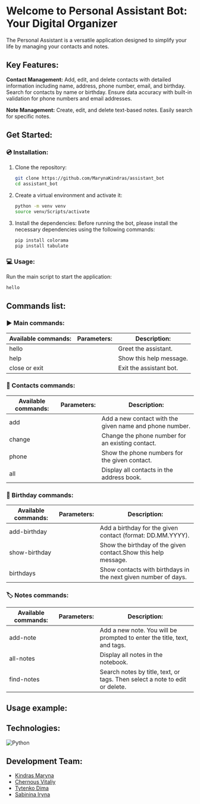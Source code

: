 # Welcome to Personal Assistant Bot: Your Digital Organizer

The Personal Assistant is a versatile application designed to simplify your life by managing your contacts and notes.

## Key Features:

**Contact Management:** Add, edit, and delete contacts with detailed information including name, address, phone number, email, and birthday. Search for contacts by name or birthday. Ensure data accuracy with built-in validation for phone numbers and email addresses.

**Note Management:** Create, edit, and delete text-based notes. Easily search for specific notes.

## Get Started:

### :cd: Installation:

1. Clone the repository:

   ```bash
   git clone https://github.com/MarynaKindras/assistant_bot
   cd assistant_bot
   ```

2. Create a virtual environment and activate it:

   ```bash
   python -m venv venv
   source venv/Scripts/activate
   ```

3. Install the dependencies:
   Before running the bot, please install the necessary dependencies using the following commands:

   ```bash
   pip install colorama
   pip install tabulate
   ```

### :computer: Usage:

Run the main script to start the application:

```bash
hello
```

## Commands list:

### :arrow_forward: Main commands:

| Available commands: | Parameters:    | Description:            |
| ------------------- | -------------- | ----------------------- |
| hello               |                | Greet the assistant.    |
| help                |                | Show this help message. |
| close or exit       |                | Exit the assistant bot. |

### :calling: Contacts commands:

| Available commands: | Parameters:    | Description:                                           |
| ------------------- | -------------- | ------------------------------------------------------ |
| add                 | <name> <phone> | Add a new contact with the given name and phone number.|
| change              | <name> <phone> | Change the phone number for an existing contact.       |
| phone               | <name>         | Show the phone numbers for the given contact.          |
| all                 |                | Display all contacts in the address book.              |

### :calendar: Birthday commands:

| Available commands: | Parameters:    | Description:                                                   |
| ------------------- | -------------- | -------------------------------------------------------------- |
| add-birthday        | <name> <date>  | Add a birthday for the given contact (format: DD.MM.YYYY).     |
| show-birthday       | <name>         | Show the birthday of the given contact.Show this help message. |
| birthdays           | <days>         | Show contacts with birthdays in the next given number of days. |

### :label: Notes commands:

| Available commands: | Parameters:    | Description:                                                                |
| ------------------- | -------------- | --------------------------------------------------------------------------- |
| add-note            |                | Add a new note. You will be prompted to enter the title, text, and tags.    |
| all-notes           |                | Display all notes in the notebook.                                          |
| find-notes          |                | Search notes by title, text, or tags. Then select a note to edit or delete. |

## Usage example:

## Technologies:

![Python](https://img.shields.io/badge/python-3670A0?style=for-the-badge&logo=python&logoColor=ffdd54)

## Development Team:

- [Kindras Maryna](https://github.com/MarynaKindras)
- [Chernous Vitaliy](https://github.com/vitalii-kyiv)
- [Tytenko Dima](https://github.com/dimatytenko)
- [Sabinina Iryna](https://github.com/IrynaSabinina)
